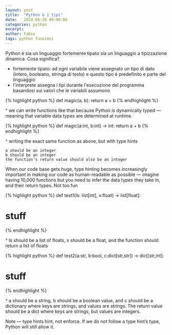 ```yaml
---
layout: post
title:  "Python e i tipi"
date:   2024-06-20 00:00:00
categories: python
excerpt: 
author: Fabio
tags: python funzioni
---
```


Python è sia un linguaggio fortemente tipato sia un linguaggio a tipizzazione dinamica. Cosa significa?

* fortemente tipato: ad ogni variabile viene assegnato un tipo di dato (intero, booleano, stringa di testo) e questo tipo è predefinito e parte del linguaggio
* l'interprete assegna i tipi durante l'esecuzione del programma basandosi sui valori che le variabili assumono

{% highlight python %}
def magic(a, b):
  return a + b
{% endhighlight %}

^ we can write functions like that because Python is dynamically typed — meaning that variable data types are determined at runtime.

{% highlight python %}
def magic(a:int, b:int) -> int:
  return a + b
{% endhighlight %}

^ writing the exact same function as above, but with type hints

    a should be an integer
    b should be an integer
    the function’s return value should also be an integer

When our code base gets huge, type hinting becomes increasingly important in making our code as human-readable as possible — imagine having 10,000 functions but you need to infer the data types they take in, and their return types. Not too fun

{% highlight python %}
def test1(ls: list[int], x:float) -> list[float]:
  # stuff
{% endhighlight %}

^ ls should be a list of floats, x should be a float, and the function should return a list of floats

{% highlight python %}
def test2(a:str, b:bool, c:dict[str,str]) -> dict[str,int]:
  # stuff
{% endhighlight %}

^ a should be a string, b should be a boolean value, and c should be a dictionary where keys are strings, and values are strings. The return value should be a dict where keys are strings, but values are integers.

Note — type hints hint, not enforce. If we do not follow a type hint’s type, Python will still allow it.


